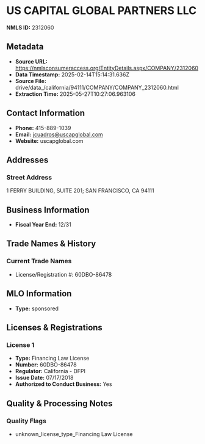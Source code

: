 # US CAPITAL GLOBAL PARTNERS LLC

**NMLS ID:** 2312060

## Metadata
- **Source URL:** https://nmlsconsumeraccess.org/EntityDetails.aspx/COMPANY/2312060
- **Data Timestamp:** 2025-02-14T15:14:31.636Z
- **Source File:** drive/data_/california/94111/COMPANY/COMPANY_2312060.html
- **Extraction Time:** 2025-05-27T10:27:06.963106

## Contact Information
- **Phone:** 415-889-1039
- **Email:** jcuadros@uscapglobal.com
- **Website:** uscapglobal.com

## Addresses
### Street Address
1 FERRY BUILDING, SUITE 201; SAN FRANCISCO, CA 94111

## Business Information
- **Fiscal Year End:** 12/31

## Trade Names & History
### Current Trade Names
- License/Registration #: 60DBO-86478

## MLO Information
- **Type:** sponsored

## Licenses & Registrations

### License 1
- **Type:** Financing Law License
- **Number:** 60DBO-86478
- **Regulator:** California - DFPI
- **Issue Date:** 07/17/2018
- **Authorized to Conduct Business:** Yes

## Quality & Processing Notes
### Quality Flags
- unknown_license_type_Financing Law License

